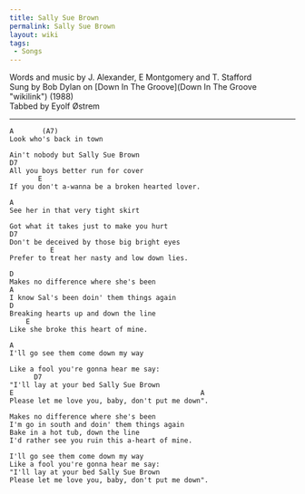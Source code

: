 ```yaml
---
title: Sally Sue Brown
permalink: Sally Sue Brown
layout: wiki
tags:
 - Songs
---
```


Words and music by J. Alexander, E Montgomery and T. Stafford  
Sung by Bob Dylan on [Down In The Groove](Down In The Groove "wikilink")
(1988)  
Tabbed by Eyolf Østrem

* * * * *

    A       (A7)
    Look who's back in town

    Ain't nobody but Sally Sue Brown
    D7
    All you boys better run for cover
           E
    If you don't a-wanna be a broken hearted lover.

    A
    See her in that very tight skirt

    Got what it takes just to make you hurt
    D7
    Don't be deceived by those big bright eyes
              E
    Prefer to treat her nasty and low down lies.

    D
    Makes no difference where she's been
    A
    I know Sal's been doin' them things again
    D
    Breaking hearts up and down the line
        E
    Like she broke this heart of mine.

    A
    I'll go see them come down my way

    Like a fool you're gonna hear me say:
          D7
    "I'll lay at your bed Sally Sue Brown
    E                                              A
    Please let me love you, baby, don't put me down".

    Makes no difference where she's been
    I'm go in south and doin' them things again
    Bake in a hot tub, down the line
    I'd rather see you ruin this a-heart of mine.

    I'll go see them come down my way
    Like a fool you're gonna hear me say:
    "I'll lay at your bed Sally Sue Brown
    Please let me love you, baby, don't put me down".
